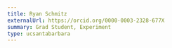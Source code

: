 ```yaml
---
title: Ryan Schmitz
externalUrl: https://orcid.org/0000-0003-2328-677X
summary: Grad Student, Experiment
type: ucsantabarbara
---
```

